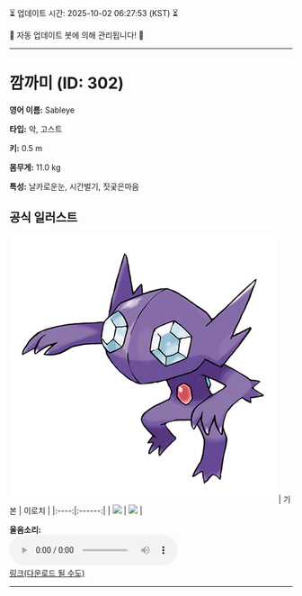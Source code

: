 
⏳ 업데이트 시간: 2025-10-02 06:27:53 (KST) ⏳

🤖 자동 업데이트 봇에 의해 관리됩니다! 🤖

---

# 깜까미 (ID: 302)
**영어 이름:** Sableye

**타입:** 악, 고스트

**키:** 0.5 m

**몸무게:** 11.0 kg

**특성:** 날카로운눈, 시간벌기, 짓궂은마음

## 공식 일러스트
![](https://raw.githubusercontent.com/PokeAPI/sprites/master/sprites/pokemon/other/official-artwork/302.png)
| 기본 | 이로치 |
|:----:|:------:|
| <img src="http://play.pokemonshowdown.com/sprites/ani/sableye.gif" width="200"> | <img src="http://play.pokemonshowdown.com/sprites/ani-shiny/sableye.gif" width="200"> |

**울음소리:**<br><audio controls src="https://raw.githubusercontent.com/PokeAPI/cries/main/cries/pokemon/latest/302.ogg"></audio><br> [링크(다운로드 될 수도)](https://raw.githubusercontent.com/PokeAPI/cries/main/cries/pokemon/latest/302.ogg)


---
